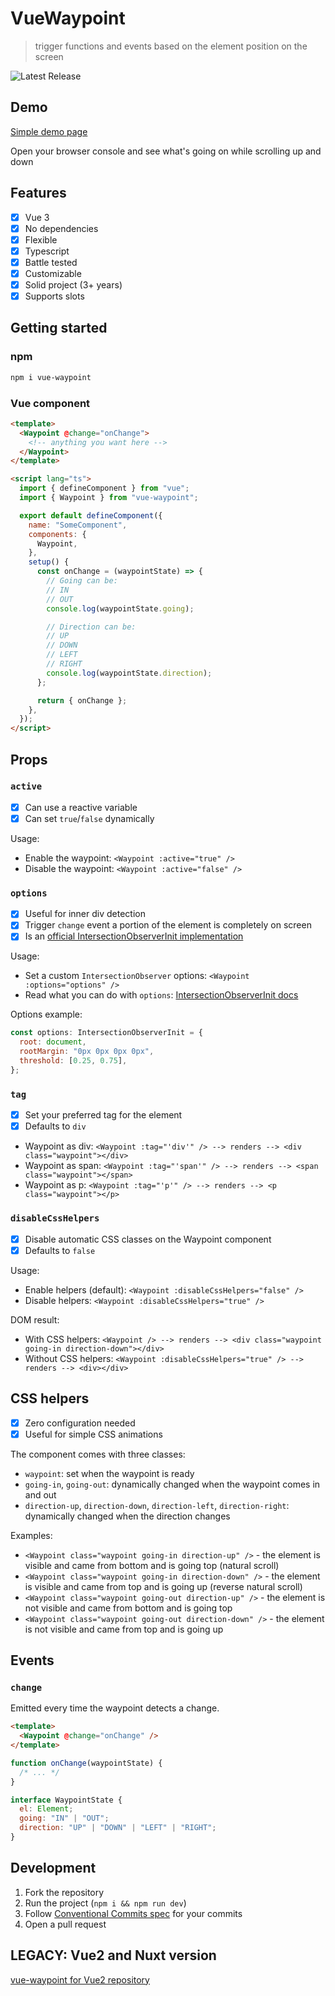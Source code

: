 # VueWaypoint

> trigger functions and events based on the element position on the screen

![Latest Release](https://github.com/scaccogatto/vue-waypoint/workflows/Release/badge.svg)

## Demo

[Simple demo page](https://vue-waypoint.netlify.app/)

Open your browser console and see what's going on while scrolling up and down

## Features

- [x] Vue 3
- [x] No dependencies
- [x] Flexible
- [x] Typescript
- [x] Battle tested
- [x] Customizable
- [x] Solid project (3+ years)
- [x] Supports slots

## Getting started

### npm

```bash
npm i vue-waypoint
```

### Vue component

```html
<template>
  <Waypoint @change="onChange">
    <!-- anything you want here -->
  </Waypoint>
</template>
```

```html
<script lang="ts">
  import { defineComponent } from "vue";
  import { Waypoint } from "vue-waypoint";

  export default defineComponent({
    name: "SomeComponent",
    components: {
      Waypoint,
    },
    setup() {
      const onChange = (waypointState) => {
        // Going can be:
        // IN
        // OUT
        console.log(waypointState.going);

        // Direction can be:
        // UP
        // DOWN
        // LEFT
        // RIGHT
        console.log(waypointState.direction);
      };

      return { onChange };
    },
  });
</script>
```

## Props

### `active`

- [x] Can use a reactive variable
- [x] Can set `true`/`false` dynamically

Usage:

- Enable the waypoint: `<Waypoint :active="true" />`
- Disable the waypoint: `<Waypoint :active="false" />`

### `options`

- [x] Useful for inner div detection
- [x] Trigger `change` event a portion of the element is completely on screen
- [x] Is an [official IntersectionObserverInit implementation](https://developer.mozilla.org/en-US/docs/Web/API/IntersectionObserver/IntersectionObserver)

Usage:

- Set a custom `IntersectionObserver` options: `<Waypoint :options="options" />`
- Read what you can do with `options`: [IntersectionObserverInit docs](https://developer.mozilla.org/en-US/docs/Web/API/IntersectionObserver/IntersectionObserver)

Options example:

```js
const options: IntersectionObserverInit = {
  root: document,
  rootMargin: "0px 0px 0px 0px",
  threshold: [0.25, 0.75],
};
```

### `tag`

- [x] Set your preferred tag for the element
- [x] Defaults to `div`

- Waypoint as div: `<Waypoint :tag="'div'" /> --> renders --> <div class="waypoint"></div>`
- Waypoint as span: `<Waypoint :tag="'span'" /> --> renders --> <span class="waypoint"></span>`
- Waypoint as p: `<Waypoint :tag="'p'" /> --> renders --> <p class="waypoint"></p>`

### `disableCssHelpers`

- [x] Disable automatic CSS classes on the Waypoint component
- [x] Defaults to `false`

Usage:

- Enable helpers (default): `<Waypoint :disableCssHelpers="false" />`
- Disable helpers: `<Waypoint :disableCssHelpers="true" />`

DOM result:

- With CSS helpers: `<Waypoint /> --> renders --> <div class="waypoint going-in direction-down"></div>`
- Without CSS helpers: `<Waypoint :disableCssHelpers="true" /> --> renders --> <div></div>`

## CSS helpers

- [x] Zero configuration needed
- [x] Useful for simple CSS animations

The component comes with three classes:

- `waypoint`: set when the waypoint is ready
- `going-in`, `going-out`: dynamically changed when the waypoint comes in and out
- `direction-up`, `direction-down`, `direction-left`, `direction-right`: dynamically changed when the direction changes

Examples:

- `<Waypoint class="waypoint going-in direction-up" />` - the element is visible and came from bottom and is going top (natural scroll)
- `<Waypoint class="waypoint going-in direction-down" />` - the element is visible and came from top and is going up (reverse natural scroll)
- `<Waypoint class="waypoint going-out direction-up" />` - the element is not visible and came from bottom and is going top
- `<Waypoint class="waypoint going-out direction-down" />` - the element is not visible and came from top and is going up

## Events

### `change`

Emitted every time the waypoint detects a change.

```html
<template>
  <Waypoint @change="onChange" />
</template>
```

```js
function onChange(waypointState) {
  /* ... */
}
```

```js
interface WaypointState {
  el: Element;
  going: "IN" | "OUT";
  direction: "UP" | "DOWN" | "LEFT" | "RIGHT";
}
```

## Development

1. Fork the repository
2. Run the project (`npm i && npm run dev`)
3. Follow [Conventional Commits spec](https://www.conventionalcommits.org/en/v1.0.0/) for your commits
4. Open a pull request

## LEGACY: Vue2 and Nuxt version

[vue-waypoint for Vue2 repository](https://github.com/scaccogatto/vue-waypoint/tree/vue2)
